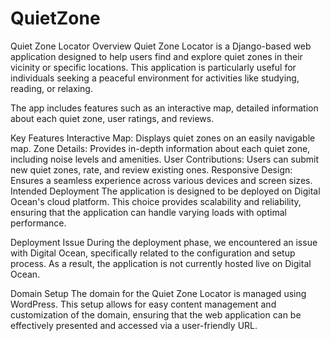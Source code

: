 # QuietZone
Quiet Zone Locator
Overview
Quiet Zone Locator is a Django-based web application designed to help users find and explore quiet zones in their vicinity or specific locations. This application is particularly useful for individuals seeking a peaceful environment for activities like studying, reading, or relaxing.

The app includes features such as an interactive map, detailed information about each quiet zone, user ratings, and reviews.

Key Features
Interactive Map: Displays quiet zones on an easily navigable map.
Zone Details: Provides in-depth information about each quiet zone, including noise levels and amenities.
User Contributions: Users can submit new quiet zones, rate, and review existing ones.
Responsive Design: Ensures a seamless experience across various devices and screen sizes.
Intended Deployment
The application is designed to be deployed on Digital Ocean's cloud platform. This choice provides scalability and reliability, ensuring that the application can handle varying loads with optimal performance.

Deployment Issue
During the deployment phase, we encountered an issue with Digital Ocean, specifically related to the configuration and setup process. As a result, the application is not currently hosted live on Digital Ocean.

Domain Setup
The domain for the Quiet Zone Locator is managed using WordPress. This setup allows for easy content management and customization of the domain, ensuring that the web application can be effectively presented and accessed via a user-friendly URL.

